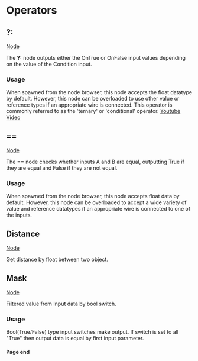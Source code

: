 # Operators

<!-- panels:start -->
<!-- div:title-panel -->
## ?:

<!-- div:right-panel -->
[Node](../_template/nodes/Root/Operators/README.md#ProtoFlux.Runtimes.Execution.Nodes.ValueConditional`1 ':include')

<!-- div:left-panel -->
The **?:** node outputs either the OnTrue or OnFalse input values
depending on the value of the Condition input.

### Usage

When spawned from the node browser, this node accepts the float datatype
by default. However, this node can be overloaded to use other value or
reference types if an appropriate wire is connected. This operator is
commonly referred to as the 'ternary' or 'conditional' operator.
[Youtube Video](https://www.youtube-nocookie.com/embed/qIHwqWjaeyU ':include :type=iframe')
<!-- panels:end -->

<!-- panels:start -->
<!-- div:title-panel -->
## ==

<!-- div:right-panel -->
[Node](../_template/nodes/Root/Operators/README.md#ProtoFlux.Runtimes.Execution.Nodes.ValueEquals`1 ':include')

<!-- div:left-panel -->
The **==** node checks whether inputs A and B are equal, outputting True if they are equal and False if they are not equal.

### Usage

When spawned from the node browser, this node accepts float data by default. However, this node can be overloaded to accept a wide variety of value and reference datatypes if an appropriate wire is connected to one of the inputs.
<!-- panels:end -->

<!-- panels:start -->
<!-- div:title-panel -->
## Distance

<!-- div:right-panel -->
[Node](../_template/nodes/Root/Operators/README.md#ProtoFlux.Runtimes.Execution.Nodes.Operators.Distance_Float ':include')

<!-- div:left-panel -->
Get distance by float between two object.
<!-- panels:end -->

<!-- panels:start -->
<!-- div:title-panel -->
## Mask

<!-- div:right-panel -->
[Node](../_template/nodes/Root/Operators/README.md#ProtoFlux.Runtimes.Execution.Nodes.Operators.Mask_Uint2 ':include')

<!-- div:left-panel -->
Filtered value from Input data by bool switch.

### Usage

Bool(True/False) type input switches make output. If switch is set to all "True" then output data is equal by first input parameter.

<!-- ### Example

\[1, 2\] is True side and \[3, 4\] is False side. Top switch is True. So getting top data(1) from True side. And bottom switch is set to False this is get bottom data(4) from False side. -->
<!-- panels:end -->

#### Page end
